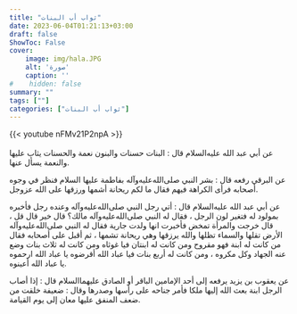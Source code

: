 ```yaml
---
title: "ثواب أب البنات"
date: 2023-06-04T01:21:13+03:00
draft: false
ShowToc: False
cover:
    image: img/hala.JPG
    alt: 'صورة'
    caption: ''
#    hidden: false
summary: ""
tags: [""]
categories: ["ثواب أب البنات"]
---
```




{{< youtube nFMv21P2npA >}}  
 <br>
 عن أبي عبد الله عليه‌السلام قال : البنات حسنات والبنون نعمة والحسنات يثاب عليها والنعمة يسأل عنها.

 عن البرقي رفعه قال : بشر النبي صلى‌الله‌عليه‌وآله بفاطمة عليها
السلام فنظر في وجوه أصحابه فرأى الكراهة فيهم فقال ما لكم ريحانة
أشمها ورزقها على الله عزوجل.

 عن أبي عبد الله عليه‌السلام قال : أتي رجل النبي صلى‌الله‌عليه‌وآله وعنده رجل فأخبره بمولود له فتغير لون الرجل ، فقال له النبي صلى‌الله‌عليه‌وآله مالك؟ قال خير قال قل ، قال خرجت والمرأة تمخض فأخبرت انها ولدت جارية فقال له النبي صلى‌الله‌عليه‌وآله الأرض تقلها والسماء تظلها والله يرزقها وهي ريحانة تشمها ، ثم أقبل على أصحابه فقال من كانت له ابنة فهو مقروح ومن كانت له ابنتان فيا غوثاه ومن كانت له ثلاث بنات وضع عنه الجهاد وكل مكروه ، ومن كانت له أربع بنات فيا عباد الله أقرضوه يا عباد الله ارحموه يا عباد الله أعينوه.

 عن يعقوب بن يزيد يرفعه إلى أحد الإمامين
الباقر أو الصادق عليهما‌السلام قال : إذا أصاب الرجل ابنة بعث الله
إليها ملكا فأمر جناحه على رأسها وصدرها وقال : ضعيفة خلقت من ضعف
المنفق عليها معان إلى يوم القيامة.
